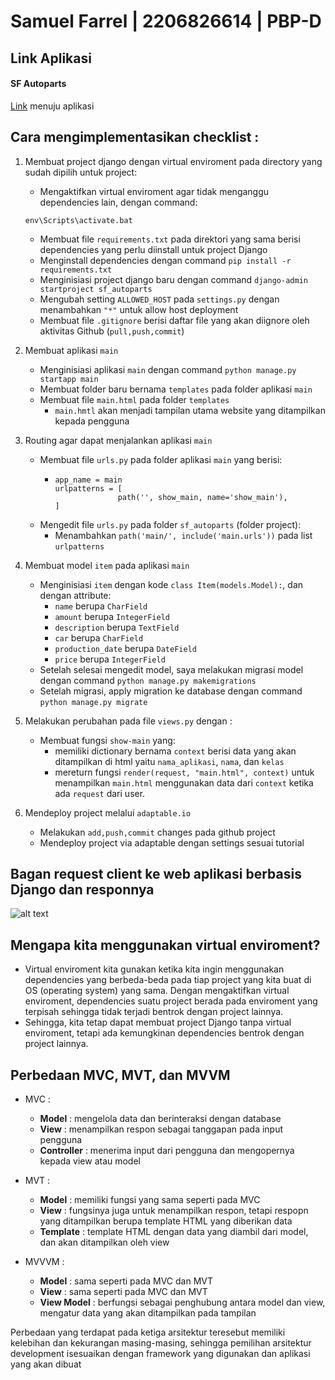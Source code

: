 # Samuel Farrel | 2206826614 | PBP-D

## Link Aplikasi
#### SF Autoparts
[Link](https://sfautoparts.adaptable.app/main/) menuju aplikasi

## Cara mengimplementasikan checklist :
1. Membuat project django dengan virtual enviroment pada directory yang sudah dipilih untuk project:
   - Mengaktifkan virtual enviroment agar tidak menganggu dependencies lain, dengan command:
   
   ```
   env\Scripts\activate.bat
   ```

   - Membuat file `requirements.txt` pada direktori yang sama berisi dependencies yang perlu diinstall untuk project Django
   - Menginstall dependencies dengan command `pip install -r requirements.txt`
   - Menginisiasi project django baru dengan command `django-admin startproject sf_autoparts`
   - Mengubah setting `ALLOWED_HOST` pada `settings.py` dengan menambahkan `"*"` untuk allow host deployment
   - Membuat file `.gitignore` berisi daftar file yang akan diignore oleh aktivitas Github (`pull,push,commit`)
   
2. Membuat aplikasi `main`
   - Menginisiasi aplikasi `main` dengan command `python manage.py startapp main`
   - Membuat folder baru bernama `templates` pada folder aplikasi `main`
   - Membuat file `main.html` pada folder `templates`
     - `main.hmtl` akan menjadi tampilan utama website yang ditampilkan kepada pengguna

3. Routing agar dapat menjalankan aplikasi `main`
   - Membuat file `urls.py` pada folder aplikasi `main` yang berisi:
      - ```
        app_name = main
        urlpatterns = [
                      path('', show_main, name='show_main'),
        ]
        ```
   - Mengedit file `urls.py` pada folder `sf_autoparts` (folder project):
     - Menambahkan `path('main/', include('main.urls'))` pada list `urlpatterns`
    
4. Membuat model `item` pada aplikasi `main`
   - Menginisiasi `item` dengan kode `class Item(models.Model):`, dan dengan attribute:
     - `name` berupa `CharField`
     - `amount` berupa `IntegerField`
     - `description` berupa `TextField`
     - `car` berupa `CharField`
     - `production_date` berupa `DateField`
     - `price` berupa `IntegerField`
   - Setelah selesai mengedit model, saya melakukan migrasi model dengan command
     `python manage.py makemigrations`
   - Setelah migrasi, apply migration ke database dengan command `python manage.py migrate`

5. Melakukan perubahan pada file `views.py` dengan :
   - Membuat fungsi `show-main` yang:
     - memiliki dictionary bernama `context` berisi data yang akan ditampilkan di html yaitu `nama_aplikasi`, `nama`, dan `kelas`
     - mereturn fungsi `render(request, "main.html", context)` untuk menampilkan `main.html` menggunakan data dari `context` ketika ada `request` dari user.

6. Mendeploy project melalui `adaptable.io`
   - Melakukan `add,push,commit` changes pada github project
   - Mendeploy project via adaptable dengan settings sesuai tutorial
  
## Bagan request client ke web aplikasi berbasis Django dan responnya
![alt text]([https://github.com/adam-p/markdown-here/raw/master/src/common/images/icon48.png](https://github.com/SamuelFarrel/sf_autoparts/blob/5fa11c7841916efaa82a7479b7a277a99ad669d5/Others/Tugas%202/bagan%20django.jpg) "Bagan Request Django")
   

## Mengapa kita menggunakan virtual enviroment?
- Virtual enviroment kita gunakan ketika kita ingin menggunakan dependencies yang berbeda-beda pada tiap project yang kita buat di OS (operating system) yang sama. Dengan mengaktifkan virtual enviroment, dependencies suatu project berada pada enviroment yang terpisah sehingga tidak terjadi bentrok dengan project lainnya.
- Sehingga, kita tetap dapat membuat project Django tanpa virtual enviroment, tetapi ada kemungkinan dependencies bentrok dengan project lainnya.

## Perbedaan MVC, MVT, dan MVVM
- MVC :
  - **Model**       : mengelola data dan berinteraksi dengan database      
  - **View**        : menampilkan respon sebagai tanggapan pada input pengguna
  - **Controller**  : menerima input dari pengguna dan mengopernya kepada view atau model
    
- MVT :
  - **Model**       : memiliki fungsi yang sama seperti pada MVC
  - **View**        : fungsinya juga untuk menampilkan respon, tetapi respopn yang ditampilkan berupa template HTML yang diberikan data
  - **Template**    : template HTML dengan data yang diambil dari model, dan akan ditampilkan oleh view
  
- MVVVM :
  - **Model**       : sama seperti pada MVC dan MVT
  - **View**        : sama seperti pada MVC dan MVT
  - **View Model**  : berfungsi sebagai penghubung antara model dan view, mengatur data yang akan ditampilkan pada tampilan

Perbedaan yang terdapat pada ketiga arsitektur teresebut memiliki kelebihan dan kekurangan masing-masing, sehingga pemilihan arsitektur development isesuaikan dengan framework yang digunakan dan aplikasi yang akan dibuat
